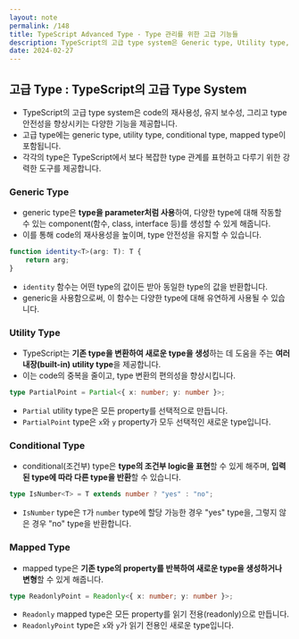 ```yaml
---
layout: note
permalink: /148
title: TypeScript Advanced Type - Type 관리를 위한 고급 기능들
description: TypeScript의 고급 type system은 Generic type, Utility type, Conditional type, Mapped type 등을 통해 code의 재사용성, 유지 보수성, type 안전성을 향상시키는 도구를 제공합니다.
date: 2024-02-27
---
```



## 고급 Type : TypeScript의 고급 Type System

- TypeScript의 고급 type system은 code의 재사용성, 유지 보수성, 그리고 type 안전성을 향상시키는 다양한 기능을 제공합니다.
- 고급 type에는 generic type, utility type, conditional type, mapped type이 포함됩니다.
- 각각의 type은 TypeScript에서 보다 복잡한 type 관계를 표현하고 다루기 위한 강력한 도구를 제공합니다.


### Generic Type

- generic type은 **type을 parameter처럼 사용**하여, 다양한 type에 대해 작동할 수 있는 component(함수, class, interface 등)를 생성할 수 있게 해줍니다.
- 이를 통해 code의 재사용성을 높이며, type 안전성을 유지할 수 있습니다.

```typescript
function identity<T>(arg: T): T {
    return arg;
}
```

- `identity` 함수는 어떤 type의 값이든 받아 동일한 type의 값을 반환합니다.
- generic을 사용함으로써, 이 함수는 다양한 type에 대해 유연하게 사용될 수 있습니다.


### Utility Type

- TypeScript는 **기존 type을 변환하여 새로운 type을 생성**하는 데 도움을 주는 **여러 내장(built-in) utility type**을 제공합니다.
- 이는 code의 중복을 줄이고, type 변환의 편의성을 향상시킵니다.

```typescript
type PartialPoint = Partial<{ x: number; y: number }>;
```

- `Partial` utility type은 모든 property를 선택적으로 만듭니다.
- `PartialPoint` type은 `x`와 `y` property가 모두 선택적인 새로운 type입니다.


### Conditional Type

- conditional(조건부) type은 **type의 조건부 logic을 표현**할 수 있게 해주며, **입력된 type에 따라 다른 type을 반환**할 수 있습니다.

```typescript
type IsNumber<T> = T extends number ? "yes" : "no";
```

- `IsNumber` type은 `T`가 `number` type에 할당 가능한 경우 "yes" type을, 그렇지 않은 경우 "no" type을 반환합니다.


### Mapped Type

- mapped type은 **기존 type의 property를 반복하여 새로운 type을 생성하거나 변형**할 수 있게 해줍니다.

```typescript
type ReadonlyPoint = Readonly<{ x: number; y: number }>;
```

- `Readonly` mapped type은 모든 property를 읽기 전용(readonly)으로 만듭니다.
- `ReadonlyPoint` type은 `x`와 `y`가 읽기 전용인 새로운 type입니다.
